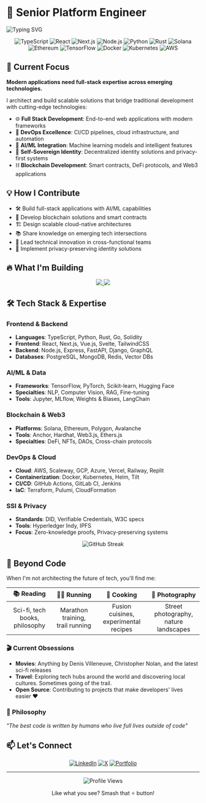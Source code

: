 # 🚀 Senior Platform Engineer

<div align="left">
  <img src="https://readme-typing-svg.herokuapp.com?font=Fira+Code&pause=1000&width=435&lines=Senior+Full+Stack+Engineer;DevOps+Specialist;AI%2FML+Engineer;Blockchain+Developer;SSI+Expert;Cloud+Architect;Innovation+Driver" alt="Typing SVG" />
</div>

<div align="center">

![TypeScript](https://img.shields.io/badge/-TypeScript-3178C6?style=flat-square&logo=typescript&logoColor=white)
![React](https://img.shields.io/badge/-React-61DAFB?style=flat-square&logo=react&logoColor=white)
![Next.js](https://img.shields.io/badge/-Next.js-000000?style=flat-square&logo=next.js&logoColor=white)
![Node.js](https://img.shields.io/badge/-Node.js-339933?style=flat-square&logo=node.js&logoColor=white)
![Python](https://img.shields.io/badge/-Python-3776AB?style=flat-square&logo=python&logoColor=white)
![Rust](https://img.shields.io/badge/-Rust-000000?style=flat-square&logo=rust&logoColor=white)
![Solana](https://img.shields.io/badge/-Solana-14F195?style=flat-square&logo=solana&logoColor=black)
![Ethereum](https://img.shields.io/badge/-Ethereum-3C3C3D?style=flat-square&logo=ethereum&logoColor=white)
![TensorFlow](https://img.shields.io/badge/-TensorFlow-FF6F00?style=flat-square&logo=tensorflow&logoColor=white)
![Docker](https://img.shields.io/badge/-Docker-2496ED?style=flat-square&logo=docker&logoColor=white)
![Kubernetes](https://img.shields.io/badge/-Kubernetes-326CE5?style=flat-square&logo=kubernetes&logoColor=white)
![AWS](https://img.shields.io/badge/-AWS-232F3E?style=flat-square&logo=amazon-aws&logoColor=white)

</div>

## 🎯 Current Focus

**Modern applications need full-stack expertise across emerging technologies.**

I architect and build scalable solutions that bridge traditional development with cutting-edge technologies:

- 🌐 **Full Stack Development**: End-to-end web applications with modern frameworks
- 🔧 **DevOps Excellence**: CI/CD pipelines, cloud infrastructure, and automation
- 🤖 **AI/ML Integration**: Machine learning models and intelligent features
- 🔐 **Self-Sovereign Identity**: Decentralized identity solutions and privacy-first systems
- ⛓️ **Blockchain Development**: Smart contracts, DeFi protocols, and Web3 applications

## 💡 How I Contribute

- 🛠️ Build full-stack applications with AI/ML capabilities
- 🔗 Develop blockchain solutions and smart contracts
- 🏗️ Design scalable cloud-native architectures
- 📚 Share knowledge on emerging tech intersections
- 🎯 Lead technical innovation in cross-functional teams
- 🔐 Implement privacy-preserving identity solutions

## 🔥 What I'm Building

<div align="center">
  <a href="https://github.com/brunobrise/devops-showcase">
    <img src="https://github-readme-stats.vercel.app/api/pin/?username=brunobrise&repo=devops-showcase&theme=radical" />
  </a>
  <a href="https://github.com/brunobrise/baxus-ai-agent-bob">
    <img src="https://github-readme-stats.vercel.app/api/pin/?username=brunobrise&repo=baxus-ai-agent-bob&theme=radical" />
  </a>
</div>

## 🛠️ Tech Stack & Expertise

### Frontend & Backend

- **Languages**: TypeScript, Python, Rust, Go, Solidity
- **Frontend**: React, Next.js, Vue.js, Svelte, TailwindCSS
- **Backend**: Node.js, Express, FastAPI, Django, GraphQL
- **Databases**: PostgreSQL, MongoDB, Redis, Vector DBs

### AI/ML & Data

- **Frameworks**: TensorFlow, PyTorch, Scikit-learn, Hugging Face
- **Specialties**: NLP, Computer Vision, RAG, Fine-tuning
- **Tools**: Jupyter, MLflow, Weights & Biases, LangChain

### Blockchain & Web3

- **Platforms**: Solana, Ethereum, Polygon, Avalanche
- **Tools**: Anchor, Hardhat, Web3.js, Ethers.js
- **Specialties**: DeFi, NFTs, DAOs, Cross-chain protocols

### DevOps & Cloud

- **Cloud**: AWS, Scaleway, GCP, Azure, Vercel, Railway, Replit
- **Containerization**: Docker, Kubernetes, Helm, Tilt
- **CI/CD**: GitHub Actions, GitLab CI, Jenkins
- **IaC**: Terraform, Pulumi, CloudFormation

### SSI & Privacy

- **Standards**: DID, Verifiable Credentials, W3C specs
- **Tools**: Hyperledger Indy, IPFS
- **Focus**: Zero-knowledge proofs, Privacy-preserving systems

<div align="center">

  <img src="https://github-readme-streak-stats.herokuapp.com/?user=brunobrise&theme=radical" alt="GitHub Streak" />
</div>

## 🌟 Beyond Code

When I'm not architecting the future of tech, you'll find me:

<div align="center">

|           📚 **Reading**           |            🏃🏾 **Running**            |              🍲 **Cooking**               |            📸 **Photography**             |
| :--------------------------------: | :----------------------------------: | :---------------------------------------: | :---------------------------------------: |
| Sci-fi, tech books,<br/>philosophy | Marathon training,<br/>trail running | Fusion cuisines,<br/>experimental recipes | Street photography,<br/>nature landscapes |

</div>

### 🎬 Current Obsessions

- **Movies**: Anything by Denis Villeneuve, Christopher Nolan, and the latest sci-fi releases
- **Travel**: Exploring tech hubs around the world and discovering local cultures. Sometimes going of the trail.
- **Open Source**: Contributing to projects that make developers' lives easier ❤️

### 🧠 Philosophy

_"The best code is written by humans who live full lives outside of code"_

## 📫 Let's Connect

<div align="center">
  
  [![LinkedIn](https://img.shields.io/badge/-LinkedIn-0A66C2?style=for-the-badge&logo=linkedin&logoColor=white)](https://linkedin.com/in/brunobrise)
  [![X](https://img.shields.io/badge/-Social-1DA1F2?style=for-the-badge&logo=X&logoColor=white)](https://x.com/brunobrise)
  [![Portfolio](https://img.shields.io/badge/-Portfolio-000000?style=for-the-badge&logo=About.me&logoColor=white)](https://brunobrise.com)

</div>

---

<div align="center">
  <img src="https://komarev.com/ghpvc/?username=brunobrise&color=blueviolet" alt="Profile Views" />
  <p>Like what you see? Smash that ⭐ button!</p>
</div>

<!-- Special characters properly escaped in markdown: \` \* \_ \{ \} \[ \] \( \) \# \+ \- \. \! \\ -->
